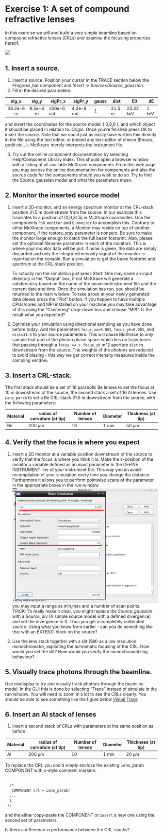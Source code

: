 # Exercise 1: A set of compound refractive lenses
In this exercise we will and build a very simple beamline
based on compound refractive lenses (CRLs) and examine the focusing properties
hereof. 

<img src="https://spie.org/Images/Graphics/Newsroom/Imported-2011/003688/003688_10_fig1.jpg">

## 1. Insert a source.
1. Insert a source. Position your cursor in the TRACE section below the
Progress_bar component and *Insert -> Sources/Source_gaussian*. 
1. Fill in the desired parameters:  

sig_x   | sig_y | sigPr_x | sigPr_y | gauss | dist | E0  | dE 
  :---:  | :---: | --- | --- | --- | --- | --- | ---
 48.2e-6 m | 9.5e-6 m | 100e-6 rad | 4.3e-6 rad |        1 |     31.5 m | 23.32 keV |   1 keV

and insert the coordinates for the source model: ( 0,0,0 ), and which object it should
be placed in relation to: *Origin*. Once you’re finished press OK to insert the source.
Note that we could just as easily have written this directly in the file using the text editor, or indeed any text-editor of
choice (Emacs, gedit etc...). McXtrace merely interprets the instrument file.
  
3. Try out the online component documentation by selecting Help/Component
 Library index. This should open a browser window with a listing of all
 available McXtrace components. From this web page you may access the online
 documentation for components and also the source code for the components
 should you wish to do so. Try to find the Source_gaussian model and what
 the parameters mean.

## 2. Monitor the inserted source model
1. Insert a 2D-monitor, and an energy spectrum monitor at the CRL-stack
   position 31.5 m downstream from the source. In our example this translates
   to a position of (0,0,31.5) in McXtrace coordinates. Use the components
   `PSD_monitor` and `E_monitor` to accomplish this. Contrary to other McXtrace
   components, a Monitor may reside on top of another component, if the
   restore_xray parameter is nonzero.
   Be sure to make the monitor large enough to catch the full beam footprint.
   Also, please set the optional filename parameter in each of the monitors.
   This is where your monitor data will be put. If none is given, the data are
   simply discarded and only the integrated intensity signal of the monitor is
   reported on the console. Run a simulation to get the beam footprint and spectrum at the
   CRL-stack position.
   
   To actually run the simulation just press Start. One may name an input
   directory in the “Output” box, if not McXtrace will generate a subdirectory
   based on the name of the beamline/instrument file and the current date and
   time. Once the simulation has run, you should be returned to the main
   window. To take a look at your newly generated data please press the “Plot”
   button. If you happen to have multiple CPUs/cores and MPI installed on your
   machine you may take advantage of this using the “Clustering” drop-down box
   and choose “MPI”.
   Is the result what you expected?

2. Optimize your simulation using directional sampling as you have done before today. Add the parameters
    `focus_xw=0.001`, `focus_yh=0.001`, and `dist=31.5` to your source parameters.
    This will cause McXtrace to only sample that part of the photon phase space
    which lies on trajectories that passing through a `focus_xw`  ×  `focus_yh` m^2
     aperture `dist` m downstream from the source. The weights
    of the photons are reduced to avoid biasing - this way we get correct
    intensity measures inside the sampling window.

## 3. Insert a CRL-stack.
The first stack should be a set of 16 parabolic Be lenses to set the focus at
10 m downstream of the source, the second stack a set of 16 Al lenses. Use
`Lens_parab` to set a Be CRL-stack 31.5 m downstream from the source, with the
following parameters:

Material |radius of curvature (at tip) | Number of lenses | Diameter | Thickness (at tip) 
--- | --- | --- | --- | ---
Be   | 200 &mu;m |   16 | 1 mm   | 50 &mu;m

## 4. Verify that the focus is where you expect

 1. Insert a 2D monitor at a variable position downstream of the source to
    verify that the focus is where you think it is. Make the z-position of the
    monitor a variable defined as an input parameter in the DEFINE INSTRUMENT
    line of your instrument file. This way you an avoid recompilation of your
    simulation every time you change the distance. Furthermore it allows you to
    perform pointwise scans of the parameter. In the appropriate boxes in the
    run-window ![scans](images/scan_L.png?raw=true "") you may input a range as min,max and a number of
    scan points.  
    TRICK: To really make it clear, you might replace the *Source_gaussian* with a *Source_div* (A 
    simple source model with a defined divergence) and set the divergence to 0. Thus you get a
    completely collimated source. Using what you know from earlier - can you do something
    like that with an EXTEND-block on the source?
    
 2. Use the lens stack together with a slit (Slit) as a low resolution
    monochromator, exploiting the achromatic focusing of the CRL. How would you
    set the slit? How would you verify the monochromatizing behaviour?

## 5. Visually trace photons through the beamline.

Use mxdisplay to try and visually track photons through the beamline model. In
the GUI this is done by selecting “Trace” instead of simulate in the run
window. You will need to zoom in a lot to see the CRLs clearly. You should be
able to see something like the figure below
[Visual Trace](images/trace.png)

## 6. Insert an Al stack of lenses

 1. Insert a second stack of CRLs with parameters at the same position as
    before:

Material | radius of curvature (at tip)  |   Number of lenses |   Diameter    |  Thickness (at tip)
--- | --- | --- | --- | ---
 Al   |     200 &mu;m            |       10|      1 mm      |    20 &mu;m

 To replace the CRL you could simply enclose the existing Lens_parab  COMPONENT with c-style comment markers:
 
 <code>
  /*
   COMPONENT crl = Lens_parab(
  ...
  )
 */
</code>

 and the either copy-paste the COMPONENT or `Insert` a new one using the second set of parameters.

 Is there a difference in performance between the CRL-stacks?
